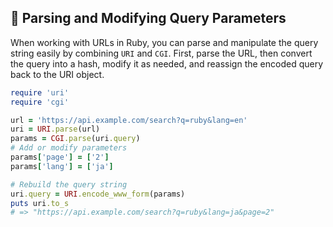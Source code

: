 ## 🔗 Parsing and Modifying Query Parameters

When working with URLs in Ruby, you can parse and manipulate the query string easily by combining `URI` and `CGI`. First, parse the URL, then convert the query into a hash, modify it as needed, and reassign the encoded query back to the URI object.

```ruby
require 'uri'
require 'cgi'

url = 'https://api.example.com/search?q=ruby&lang=en'
uri = URI.parse(url)
params = CGI.parse(uri.query)
# Add or modify parameters
params['page'] = ['2']
params['lang'] = ['ja']

# Rebuild the query string
uri.query = URI.encode_www_form(params)
puts uri.to_s
# => "https://api.example.com/search?q=ruby&lang=ja&page=2"
```